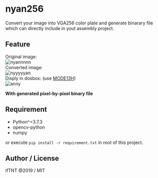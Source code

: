 nyan256
====
Convert your image into VGA256 color plate and generate binarary file which can directly include in yout assembly project.

## Feature
Original image:  
![nyannnnn](https://i.imgur.com/nvvUT22.png)  
Converted image:  
![nyyyyyan](https://i.imgur.com/orxByR7.png)  
Disply in dosbox:  (use [MODE13H](https://github.com/ifTNT/MODE13H))  
![anny](https://i.imgur.com/T72bqaw.png)  

**With generated pixel-by-pixel binary file**

## Requirement
- Python^=3.7.3
- opencv-python
- numpy
  
or execute `pip install -r requirement.txt` in root of this project.

## Author / License
ifTNT @2019 / MIT